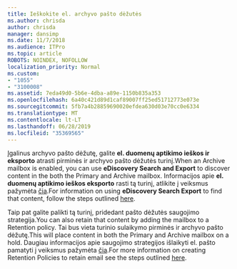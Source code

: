 ```yaml
---
title: Ieškokite el. archyvo pašto dėžutės
ms.author: chrisda
author: chrisda
manager: dansimp
ms.date: 11/7/2018
ms.audience: ITPro
ms.topic: article
ROBOTS: NOINDEX, NOFOLLOW
localization_priority: Normal
ms.custom:
- "1055"
- "3100008"
ms.assetid: 7eda49d0-5b6e-4dba-a89e-1150b835a353
ms.openlocfilehash: 6a40c421d89d1caf89007ff25ed51712773e073e
ms.sourcegitcommit: 5fb7a4b28859690020efdea630d03e70cc0e6334
ms.translationtype: MT
ms.contentlocale: lt-LT
ms.lasthandoff: 06/28/2019
ms.locfileid: "35369565"
---
```

<span data-ttu-id="4aafa-102">Įgalinus archyvo pašto dėžutę, galite **el. duomenų aptikimo ieškos ir eksporto** atrasti pirminės ir archyvo pašto dėžutės turinį.</span><span class="sxs-lookup"><span data-stu-id="4aafa-102">When an Archive mailbox is enabled, you can use **eDiscovery Search and Export** to discover content in the both the Primary and Archive mailbox.</span></span> <span data-ttu-id="4aafa-103">Informacijos apie **el. duomenų aptikimo ieškos eksporto** rasti tą turinį, atlikite į veiksmus pažymėta [čia](https://docs.microsoft.com/office365/securitycompliance/export-search-results).</span><span class="sxs-lookup"><span data-stu-id="4aafa-103">For information on using **eDiscovery Search Export** to find that content, follow the steps outlined [here](https://docs.microsoft.com/office365/securitycompliance/export-search-results).</span></span>
  
<span data-ttu-id="4aafa-104">Taip pat galite palikti tą turinį, pridedant pašto dėžutės saugojimo strategija.</span><span class="sxs-lookup"><span data-stu-id="4aafa-104">You can also retain that content by adding the mailbox to a Retention policy.</span></span> <span data-ttu-id="4aafa-105">Tai bus vieta turinio sulaikymo pirminės ir archyvo pašto dėžutę.</span><span class="sxs-lookup"><span data-stu-id="4aafa-105">This will place content in both the Primary and Archive mailbox on a hold.</span></span> <span data-ttu-id="4aafa-106">Daugiau informacijos apie saugojimo strategijos išlaikyti el. pašto pamatyti į veiksmus pažymėta [čia](https://docs.microsoft.com/Office365/securitycompliance/retention-policies).</span><span class="sxs-lookup"><span data-stu-id="4aafa-106">For more information on creating Retention Policies to retain email see the steps outlined [here](https://docs.microsoft.com/Office365/securitycompliance/retention-policies).</span></span>
  